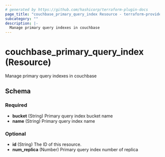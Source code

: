 ```yaml
---
# generated by https://github.com/hashicorp/terraform-plugin-docs
page_title: "couchbase_primary_query_index Resource - terraform-provider-couchbase"
subcategory: ""
description: |-
  Manage primary query indexes in couchbase
---
```


# couchbase_primary_query_index (Resource)

Manage primary query indexes in couchbase



<!-- schema generated by tfplugindocs -->
## Schema

### Required

- **bucket** (String) Primary query index bucket name
- **name** (String) Primary query index name

### Optional

- **id** (String) The ID of this resource.
- **num_replica** (Number) Primary query index number of replica



